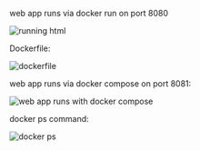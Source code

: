 web app runs via docker run on port 8080 

![running html](https://github.com/user-attachments/assets/49b51991-1b42-4f18-94c7-1f08af974ff2)

Dockerfile:

![dockerfile](https://github.com/user-attachments/assets/4e90ac06-3d52-4a46-9620-96e2a9eb1dd3)

web app runs via docker compose on port 8081:


![web app runs with docker compose](https://github.com/user-attachments/assets/ea91c84b-93c3-4e7a-a751-65bc6dcb251d)

docker ps command:

![docker ps](https://github.com/user-attachments/assets/ca836622-5f50-445b-b79b-c204729cea0b)
